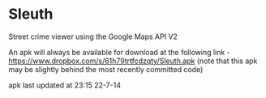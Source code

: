 Sleuth
============

Street crime viewer using the Google Maps API V2

An apk will always be available for download at the following link - https://www.dropbox.com/s/61h79trtfcdzqty/Sleuth.apk (note that this apk may be slightly behind the most recently committed code)

apk last updated at 23:15 22-7-14
